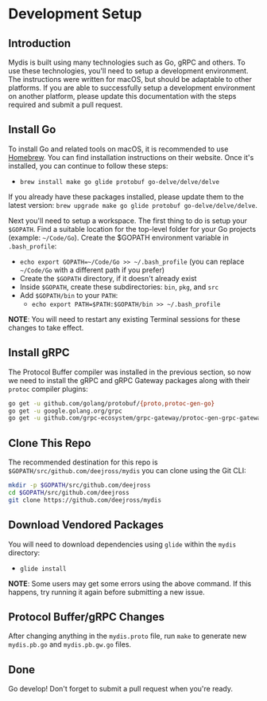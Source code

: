 Development Setup
=================

Introduction
------------
Mydis is built using many technologies such as Go, gRPC and others. To use these technologies, you'll need to setup a development environment. The instructions were written for macOS, but should be adaptable to other platforms. If you are able to successfully setup a development environment on another platform, please update this documentation with the steps required and submit a pull request.

Install Go
----------
To install Go and related tools on macOS, it is recommended to use [Homebrew](https://brew.sh/). You can find installation instructions on their website. Once it's installed, you can continue to follow these steps:
- `brew install make go glide protobuf go-delve/delve/delve`

If you already have these packages installed, please update them to the latest version: `brew upgrade make go glide protobuf go-delve/delve/delve`.

Next you'll need to setup a workspace. The first thing to do is setup your `$GOPATH`. Find a suitable location for the top-level folder for your Go projects (example: `~/Code/Go`). Create the $GOPATH environment variable in `.bash_profile`:
- `echo export GOPATH=~/Code/Go >> ~/.bash_profile` (you can replace `~/Code/Go` with a different path if you prefer)
- Create the `$GOPATH` directory, if it doesn't already exist
- Inside `$GOPATH`, create these subdirectories: `bin`, `pkg`, and `src`
- Add `$GOPATH/bin` to your `PATH`:
  - `echo export PATH=$PATH:$GOPATH/bin >> ~/.bash_profile`

**NOTE**: You will need to restart any existing Terminal sessions for these changes to take effect.

Install gRPC
------------
The Protocol Buffer compiler was installed in the previous section, so now we need to install the gRPC and gRPC Gateway packages along with their `protoc` compiler plugins:
```bash
go get -u github.com/golang/protobuf/{proto,protoc-gen-go}
go get -u google.golang.org/grpc
go get -u github.com/grpc-ecosystem/grpc-gateway/protoc-gen-grpc-gateway
```

Clone This Repo
---------------
The recommended destination for this repo is `$GOPATH/src/github.com/deejross/mydis` you can clone using the Git CLI:
```bash
mkdir -p $GOPATH/src/github.com/deejross
cd $GOPATH/src/github.com/deejross
git clone https://github.com/deejross/mydis
```

Download Vendored Packages
--------------------------
You will need to download dependencies using `glide` within the `mydis` directory:
- `glide install`

**NOTE**: Some users may get some errors using the above command. If this happens, try running it again before submitting a new issue.

Protocol Buffer/gRPC Changes
----------------------------
After changing anything in the `mydis.proto` file, run `make` to generate new `mydis.pb.go` and `mydis.pb.gw.go` files.

Done
----
Go develop! Don't forget to submit a pull request when you're ready.
